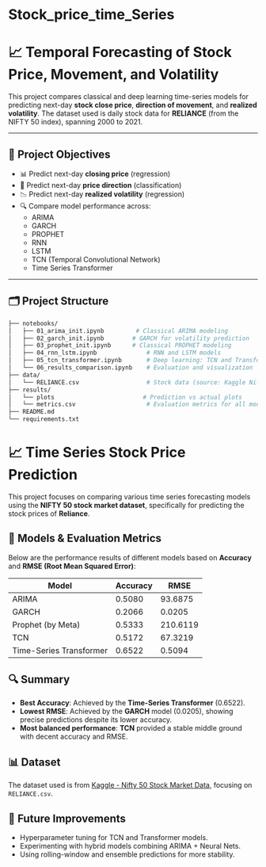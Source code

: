 # Stock_price_time_Series
# 📈 Temporal Forecasting of Stock Price, Movement, and Volatility

This project compares classical and deep learning time-series models for predicting next-day **stock close price**, **direction of movement**, and **realized volatility**. The dataset used is daily stock data for **RELIANCE** (from the NIFTY 50 index), spanning 2000 to 2021.

---

## 🚀 Project Objectives

- 📊 Predict next-day **closing price** (regression)
- 🔁 Predict next-day **price direction** (classification)
- 📉 Predict next-day **realized volatility** (regression)
- 🔍 Compare model performance across:
  - ARIMA
  - GARCH
  - PROPHET
  - RNN
  - LSTM
  - TCN (Temporal Convolutional Network)
  - Time Series Transformer

---

## 🗂️ Project Structure

```bash
├── notebooks/
│   ├── 01_arima_init.ipynb         # Classical ARIMA modeling
│   ├── 02_garch_init.ipynb        # GARCH for volatility prediction
│   ├── 03_prophet_init.ipynb      # Classical PROPHET modeling
│   ├── 04_rnn_lstm.ipynb              # RNN and LSTM models
│   ├── 05_tcn_transformer.ipynb       # Deep learning: TCN and Transformer
│   └── 06_results_comparison.ipynb    # Evaluation and visualization
├── data/
│   └── RELIANCE.csv                   # Stock data (source: Kaggle Nifty 50)
├── results/
│   └── plots                         # Prediction vs actual plots
│   └── metrics.csv                    # Evaluation metrics for all models
├── README.md
└── requirements.txt
```
# 📈 Time Series Stock Price Prediction

This project focuses on comparing various time series forecasting models using the **NIFTY 50 stock market dataset**, specifically for predicting the stock prices of **Reliance**.

## 🧪 Models & Evaluation Metrics

Below are the performance results of different models based on **Accuracy** and **RMSE (Root Mean Squared Error)**:

| Model                    | Accuracy |   RMSE    |
|--------------------------|----------|-----------|
| ARIMA                    | 0.5080   | 93.6875   |
| GARCH                    | 0.2066   | 0.0205    |
| Prophet (by Meta)        | 0.5333   | 210.6119  |
| TCN                      | 0.5172   | 67.3219   |
| Time-Series Transformer  | 0.6522   | 0.5094    |

## 🔍 Summary

- **Best Accuracy**: Achieved by the **Time-Series Transformer** (0.6522).
- **Lowest RMSE**: Achieved by the **GARCH** model (0.0205), showing precise predictions despite its lower accuracy.
- **Most balanced performance**: **TCN** provided a stable middle ground with decent accuracy and RMSE.

## 📊 Dataset
The dataset used is from [Kaggle - Nifty 50 Stock Market Data](https://www.kaggle.com/datasets/rohanrao/nifty50-stock-market-data), focusing on `RELIANCE.csv`.

## 🚀 Future Improvements
- Hyperparameter tuning for TCN and Transformer models.
- Experimenting with hybrid models combining ARIMA + Neural Nets.
- Using rolling-window and ensemble predictions for more stability.

